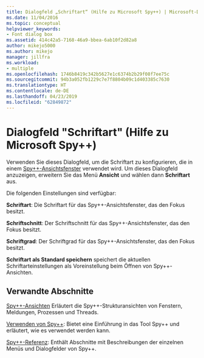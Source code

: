 ```yaml
---
title: Dialogfeld „Schriftart“ (Hilfe zu Microsoft Spy++) | Microsoft-Dokumentation
ms.date: 11/04/2016
ms.topic: conceptual
helpviewer_keywords:
- Font dialog box
ms.assetid: 414c42a5-7168-46a9-bbea-6ab10f2d82a8
author: mikejo5000
ms.author: mikejo
manager: jillfra
ms.workload:
- multiple
ms.openlocfilehash: 1746b8419c342b5627e1c6374b2b29f08f7ee75c
ms.sourcegitcommit: 94b3a052fb1229c7e7f8804b09c1d403385c7630
ms.translationtype: HT
ms.contentlocale: de-DE
ms.lasthandoff: 04/23/2019
ms.locfileid: "62849872"
---
```

# <a name="font-dialog-box-microsoft-spy-help"></a>Dialogfeld "Schriftart" (Hilfe zu Microsoft Spy++)
Verwenden Sie dieses Dialogfeld, um die Schriftart zu konfigurieren, die in einem [Spy++-Ansichtsfenster](../debugger/spy-increment-views.md) verwendet wird. Um dieses Dialogfeld anzuzeigen, erweitern Sie das Menü **Ansicht** und wählen dann **Schriftart** aus.

 Die folgenden Einstellungen sind verfügbar:

 **Schriftart**: Die Schriftart für das Spy++-Ansichtsfenster, das den Fokus besitzt.

 **Schriftschnitt**: Der Schriftschnitt für das Spy++-Ansichtsfenster, das den Fokus besitzt.

 **Schriftgrad**: Der Schriftgrad für das Spy++-Ansichtsfenster, das den Fokus besitzt.

 **Schriftart als Standard speichern** speichert die aktuellen Schriftarteinstellungen als Voreinstellung beim Öffnen von Spy++-Ansichten.

## <a name="related-sections"></a>Verwandte Abschnitte
 [Spy++-Ansichten](../debugger/spy-increment-views.md) Erläutert die Spy++-Strukturansichten von Fenstern, Meldungen, Prozessen und Threads.

 [Verwenden von Spy++](../debugger/using-spy-increment.md): Bietet eine Einführung in das Tool Spy++ und erläutert, wie es verwendet werden kann.

 [Spy++-Referenz](../debugger/spy-increment-reference.md): Enthält Abschnitte mit Beschreibungen der einzelnen Menüs und Dialogfelder von Spy++.